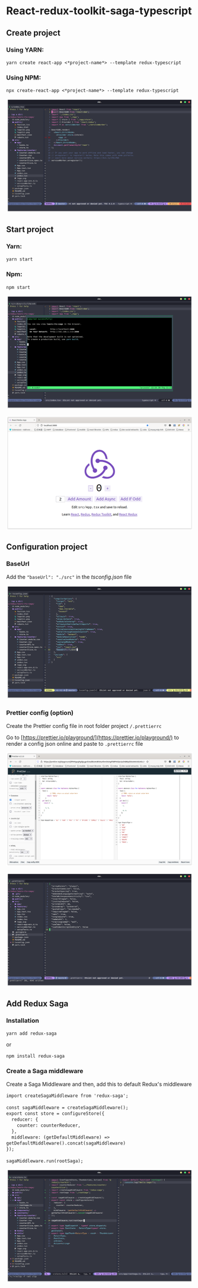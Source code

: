 # React-redux-toolkit-saga-typescript

## Create project

### Using YARN:

```tsx
yarn create react-app <*project-name*> --template redux-typescript
```

### Using NPM:

```tsx
npx create-react-app <*project-name*> --template redux-typescript
```

![Untitled](React-redux-toolkit-saga-typescript%206c20ca60030646dfa5f1940051811884/Untitled.png)

## Start project

### Yarn:

```tsx
yarn start
```

### Npm:

```tsx
npm start
```

![Untitled](React-redux-toolkit-saga-typescript%206c20ca60030646dfa5f1940051811884/Untitled%201.png)

![Untitled](React-redux-toolkit-saga-typescript%206c20ca60030646dfa5f1940051811884/Untitled%202.png)

## Configuration project

### BaseUrl

Add the `"baseUrl": "./src"` in the *tsconfig.json* file

![Untitled](React-redux-toolkit-saga-typescript%206c20ca60030646dfa5f1940051811884/Untitled%203.png)

### Prettier config (option)

Create the Prettier config file in root folder project `/.prettierrc`

Go to [https://prettier.io/playground/](https://prettier.io/playground/) to render a config json online and paste to `.prettierrc` file

![Untitled](React-redux-toolkit-saga-typescript%206c20ca60030646dfa5f1940051811884/Untitled%204.png)

![Untitled](React-redux-toolkit-saga-typescript%206c20ca60030646dfa5f1940051811884/Untitled%205.png)

## Add Redux Saga

### Installation

```tsx
yarn add redux-saga
```

or

```tsx
npm install redux-saga
```

### Create a Saga middleware

Create a Saga Middleware and then, add this to default Redux's middleware 

```tsx
import createSagaMiddleware from 'redux-saga';

const sagaMiddleware = createSagaMiddleware();
export const store = configureStore({
  reducer: {
    counter: counterReducer,
  },
  middleware: (getDefaultMiddleware) => getDefaultMiddleware().concat(sagaMiddleware)
});

sagaMiddleware.run(rootSaga);
```

![Untitled](React-redux-toolkit-saga-typescript%206c20ca60030646dfa5f1940051811884/Untitled%206.png)
